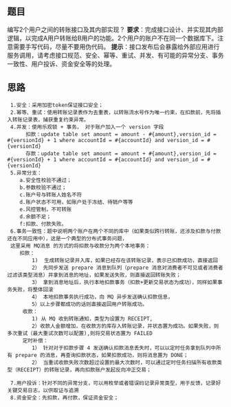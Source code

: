 ## 题目

编写2个用户之间的转账接口及其内部实现？
   **要求**：完成接口设计、并实现其内部逻辑，以完成A用户转账给B用户的功能。2个用户的账户不在同一个数据库下。注意需要手写代码，尽量不要用伪代码。
   **提示**：接口发布后会暴露给外部应用进行服务调用，请考虑接口规范、安全、幂等、重试、并发、有可能的异常分支、事务一致性、用户投诉、资金安全等的处理。
    
## 思路

     1.安全：采用加密token保证接口安全；
     2.幂等、重试：使用转账记录表作为去重表，以转账流水号作为唯一约束，在扣款前，先将插入转账记录表，捕获重复约束异常。
     4.并发：使用乐观锁 + 事务， 对于账户加入一个 version 字段
          扣款：update table set amount = amount - #{amount},version_id =  #{versionId} + 1 where accountId = #{accountId} and version_id = #{versionId}
          存款：update table set amount = amount + #{amount},version_id =  #{versionId} + 1 where accountId = #{accountId} and version_id = #{versionId}
     5.异常分支：
        a.安全性校验不通过；
        b.参数校验不通过；
        c.账户号与转账人姓名不符
        d.账户状态不可用，如账户处于冻结、待销户等等
        e.风控管制，不可转账
        d.余额不足；
        f:扣款、付款失败。
     6.事务一致性：题中说明两个账户在两个不同的库中（如果类似跨行转账，还涉及扣款与付款还在不同应用中），这是一个典型的分布式事务问题，
     这里采用 MQ消息 的方式的将扣款与收款分为两个本地事务：
        扣款：
            1)  生成转账记录并入库，如果已经存在该转账记录，表示已扣款成功，直接返回
            2） 先同步发送 prepare 消息到队列（prepare 消息对消费者不可见或者消费者过滤该类型消息）并拿到消息的地址，如果发送失败，则直接返回转账失败；
            3） 拿到消息地址后，执行本地扣款事务（扣款+更新交易状态为成功），同样如果事务失败，将整体回滚
            4） 本地扣款事务执行成功，向 MQ 异步发送确认扣款信息，
            5）以上步骤都成功的话则直接返回用户转账成功。
         收款：
            1) 从 MQ 收到转账通知，类型为设置为 RECEIPT, 
            2）收款人金额增加，在收款方的库存入转账记录，并状态置为成功。如果失败，则多次重试（最大重试次数可以配置),则将交易状态置为 FAILED
         定时补偿：
            1） 针对对于扣款步骤 4 发送确认扣款消息丢失时，可以以定时任务拿到队列中所有 prepare 的消息，再查询扣款状态，如果扣款成功，则将消息置为 DONE；
            2） 当重试收款失败次数超过设置的最大次数时，可以通过定时任务扫描所有收款类型（RECEIPT）的转账记录，再向扣款账户发起反向冲正交易；

     7.用户投诉：针对不同的异常分支，可以用枚举或者错误码记录异常类型，用于反馈，记录好关键交易日志，以供取证与追溯
     8.资金安全：先扣款，再付款，保证资金安全；
     
